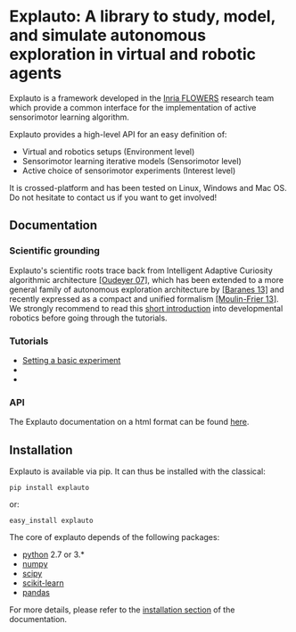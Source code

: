 # Explauto: A library to study, model, and simulate autonomous exploration in virtual and robotic agents #

Explauto is a framework developed in the [Inria FLOWERS](https://flowers.inria.fr/) research team which provide a common interface for the implementation of active sensorimotor learning algorithm.

Explauto provides a high-level API for an easy definition of:

* Virtual and robotics setups (Environment level)
* Sensorimotor learning iterative models (Sensorimotor level)
* Active choice of sensorimotor experiments (Interest level)

It is crossed-platform and has been tested on Linux, Windows and Mac OS. Do not hesitate to contact us if you want to get involved!

## Documentation ##

### Scientific grounding ###


Explauto's scientific roots trace back from Intelligent Adaptive Curiosity algorithmic architecture [[Oudeyer 07]](http://hal.inria.fr/hal-00793610/en), which has been extended to a more general family of autonomous exploration architecture by [[Baranes 13]](http://www.pyoudeyer.com/ActiveGoalExploration-RAS-2013.pdf) and recently expressed as a compact and unified formalism [[Moulin-Frier 13]](http://hal.inria.fr/hal-00860641). We strongly recommend to read this [short introduction](http://flowersteam.github.io/explauto/about.html) into developmental robotics before going through the tutorials.

### Tutorials ###

* [Setting a basic experiment](http://nbviewer.ipython.org/github/flowersteam/explauto/blob/master/notebook/01%20Running%20a%20basic%20experiment..ipynb?create=1)
*
*

### API ###

The Explauto documentation on a html format can be found [here](http://flowersteam.github.io/explauto/).


## Installation ##

Explauto is available via pip. It can thus be installed with the classical:

    pip install explauto
    
or:
    
    easy_install explauto

The core of explauto depends of the following packages:

* [python](http://www.python.org) 2.7 or 3.*
* [numpy](http://www.numpy.org)
* [scipy](http://www.scipy.org)
* [scikit-learn](http://scikit-learn.org/)
* [pandas](http://pandas.pydata.org)

For more details, please refer to the [installation section](http://flowersteam.github.io/explauto/installation.html) of the documentation.
